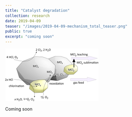```yaml
---
title: "Catalyst degradation"
collection: research
date: 2019-04-09
teaser: "/images/2019-04-09-mechanism_total_teaser.png"
public: true
excerpt: "coming soon"
---
```


<img src="/images/2019-04-09-mechanism_total_teaser.png">

Coming soon